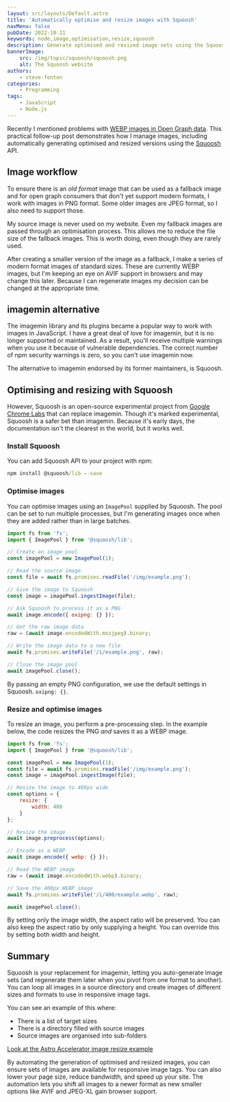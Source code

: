 ```yaml
---
layout: src/layouts/Default.astro
title: 'Automatically optimise and resize images with Squoosh'
navMenu: false
pubDate: 2022-10-21
keywords: node,image,optimisation,resize,squoosh
description: Generate optimised and resized image sets using the Squoosh API in Node.
bannerImage:
    src: /img/topic/squoosh/squoosh.png
    alt: The Squoosh website
authors:
    - steve-fenton
categories:
    - Programming
tags:
    - JavaScript
    - Node.js
---
```


Recently I mentioned problems with [WEBP images in Open Graph data](https://www.stevefenton.co.uk/blog/2022/10/webp-opengraph-images/). This practical follow-up post demonstrates how I manage images, including automatically generating optimised and resized versions using the [Squoosh](https://squoosh.app/) API.

## Image workflow

To ensure there is an *old format* image that can be used as a fallback image and for open graph consumers that don't yet support modern formats, I work with images in PNG format. Some older images are JPEG format, so I also need to support those.

My source image is never used on my website. Even my fallback images are passed through an optimisation process. This allows me to reduce the file size of the fallback images. This is worth doing, even though they are rarely used.

After creating a smaller version of the image as a fallback, I make a series of modern format images of standard sizes. These are currently WEBP images, but I'm keeping an eye on AVIF support in browsers and may change this later. Because I can regenerate images my decision can be changed at the appropriate time.

## imagemin alternative

The imagemin library and its plugins became a popular way to work with images in JavaScript. I have a great deal of love for imagemin, but it is no longer supported or maintained. As a result, you'll receive multiple warnings when you use it because of vulnerable dependencies. The correct number of npm security warnings is zero, so you can't use imagemin now.

The alternative to imagemin endorsed by its former maintainers, is Squoosh.

## Optimising and resizing with Squoosh

However, Squoosh is an open-source experimental project from [Google Chrome Labs](https://github.com/GoogleChromeLabs/squoosh) that can replace imagemin. Though it's marked experimental, Squoosh is a safer bet than imagemin. Because it's early days, the documentation isn't the clearest in the world, but it works well.

### Install Squoosh

You can add Squoosh API to your project with npm:

```cmd
npm install @squoosh/lib --save
```

### Optimise images

You can optimise images using an `ImagePool` supplied by Squoosh. The pool can be set to run multiple processes, but I'm generating images once when they are added rather than in large batches.

```javascript
import fs from 'fs';
import { ImagePool } from '@squoosh/lib';

// Create an image pool
const imagePool = new ImagePool(1);

// Read the source image
const file = await fs.promises.readFile('/img/example.png');

// Give the image to Squoosh
const image = imagePool.ingestImage(file);

// Ask Squoosh to process it as a PNG
await image.encode({ oxipng: {} });

// Get the raw image data
raw = (await image.encodedWith.mozjpeg).binary;

// Write the image data to a new file
await fs.promises.writeFile('/i/example.png', raw);

// Close the image pool
await imagePool.close();
```

By passing an empty PNG configuration, we use the default settings in Squoosh. `oxipng: {}`.

### Resize and optimise images

To resize an image, you perform a pre-processing step. In the example below, the code resizes the PNG *and* saves it as a WEBP image.

```javascript
import fs from 'fs';
import { ImagePool } from '@squoosh/lib';

const imagePool = new ImagePool(1);
const file = await fs.promises.readFile('/img/example.png');
const image = imagePool.ingestImage(file);

// Resize the image to 400px wide
const options = {
    resize: {
        width: 400
    }
};

// Resize the image
await image.preprocess(options);

// Encode as a WEBP
await image.encode({ webp: {} });

// Read the WEBP image
raw = (await image.encodedWith.webp).binary;

// Save the 400px WEBP image
await fs.promises.writeFile('/i/400/example.webp', raw);

await imagePool.close();
```

By setting only the image width, the aspect ratio will be preserved. You can also keep the aspect ratio by only supplying a height. You can override this by setting both width and height.

## Summary

Squoosh is your replacement for imagemin, letting you auto-generate image sets (and regenerate them later when you pivot from one format to another). You can loop all images in a source directory and create images of different sizes and formats to use in responsive image tags.

You can see an example of this where:

- There is a list of target sizes
- There is a directory filled with source images
- Source images are organised into sub-folders

[Look at the Astro Accelerator image resize example](https://github.com/Steve-Fenton/astro-accelerator/blob/main/src/utilities/img.js)

By automating the generation of optimised and resized images, you can ensure sets of images are available for responsive image tags. You can also lower your page size, reduce bandwidth, and speed up your site. The automation lets you shift all images to a newer format as new smaller options like AVIF and JPEG-XL gain browser support.